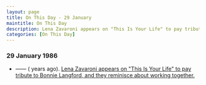 ```yaml
---
layout: page
title: On This Day - 29 January
maintitle: On This Day
description: Lena Zavaroni appears on "This Is Your Life" to pay tribute to Bonnie Langford, and they reminisce about working together.
categories: [On This Day]
---
```


### 29 January 1986
* —— (<span id="age1"></span> years ago). [Lena Zavaroni appears on "This Is Your Life" to pay tribute to Bonnie Langford, and they reminisce about working together.](/granada%20television/1986/01/29/this-is-your-life.html)

<!-- Script for calculating number of years ago -->
<script>
var dob = '19860129';
var year = Number(dob.substr(0, 4));
var month = Number(dob.substr(4, 2)) - 1;
var day = Number(dob.substr(6, 2));
var today = new Date();
var age1 = today.getFullYear() - year;
if (today.getMonth() < month || (today.getMonth() == month && today.getDate() < day)) {
  age1--;
}
document.getElementById("age1").innerHTML=age1;
</script>


